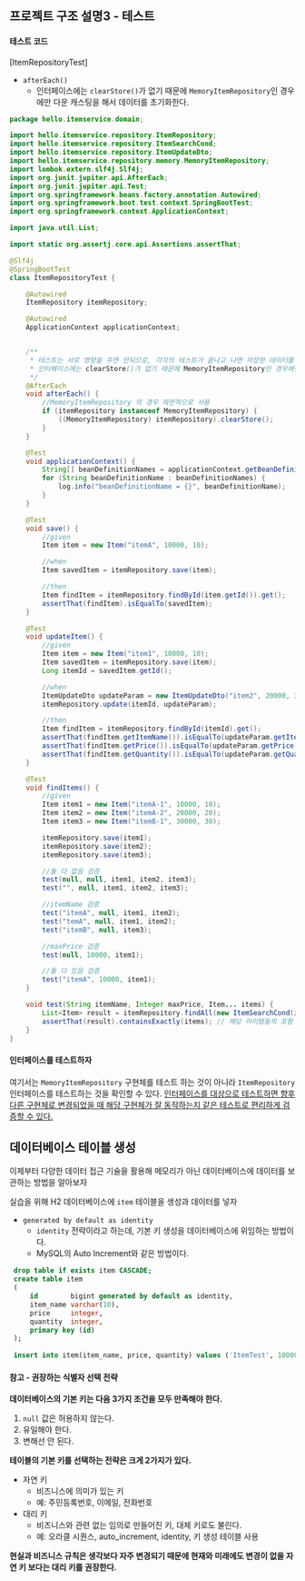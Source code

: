 ## 프로젝트 구조 설명3 - 테스트

#### 테스트 코드

[ItemRepositoryTest]

* `afterEach()`
  * 인터페이스에는 `clearStore()`가 없기 때문에 `MemoryItemRepository`인 경우에만 다운 캐스팅을 해서 데이터를 초기화한다.

```java
package hello.itemservice.domain;

import hello.itemservice.repository.ItemRepository;
import hello.itemservice.repository.ItemSearchCond;
import hello.itemservice.repository.ItemUpdateDto;
import hello.itemservice.repository.memory.MemoryItemRepository;
import lombok.extern.slf4j.Slf4j;
import org.junit.jupiter.api.AfterEach;
import org.junit.jupiter.api.Test;
import org.springframework.beans.factory.annotation.Autowired;
import org.springframework.boot.test.context.SpringBootTest;
import org.springframework.context.ApplicationContext;

import java.util.List;

import static org.assertj.core.api.Assertions.assertThat;

@Slf4j
@SpringBootTest
class ItemRepositoryTest {

    @Autowired
    ItemRepository itemRepository;

    @Autowired
    ApplicationContext applicationContext;


    /**
     * 테스트는 서로 영향을 주면 안되므로, 각각의 테스트가 끝나고 나면 저장한 데이터를 제거해야 한다.
     * 인터페이스에는 clearStore()가 없기 때문에 MemoryItemRepository인 경우에만 다운 캐스팅을 해서 데이터를 초기화 한다.
     */
    @AfterEach
    void afterEach() {
        //MemoryItemRepository 의 경우 제한적으로 사용
        if (itemRepository instanceof MemoryItemRepository) {
            ((MemoryItemRepository) itemRepository).clearStore();
        }
    }

    @Test
    void applicationContext() {
        String[] beanDefinitionNames = applicationContext.getBeanDefinitionNames();
        for (String beanDefinitionName : beanDefinitionNames) {
            log.info("beanDefinitionName = {}", beanDefinitionName);
        }
    }

    @Test
    void save() {
        //given
        Item item = new Item("itemA", 10000, 10);

        //when
        Item savedItem = itemRepository.save(item);

        //then
        Item findItem = itemRepository.findById(item.getId()).get();
        assertThat(findItem).isEqualTo(savedItem);
    }

    @Test
    void updateItem() {
        //given
        Item item = new Item("item1", 10000, 10);
        Item savedItem = itemRepository.save(item);
        Long itemId = savedItem.getId();

        //when
        ItemUpdateDto updateParam = new ItemUpdateDto("item2", 20000, 30);
        itemRepository.update(itemId, updateParam);

        //then
        Item findItem = itemRepository.findById(itemId).get();
        assertThat(findItem.getItemName()).isEqualTo(updateParam.getItemName());
        assertThat(findItem.getPrice()).isEqualTo(updateParam.getPrice());
        assertThat(findItem.getQuantity()).isEqualTo(updateParam.getQuantity());
    }

    @Test
    void findItems() {
        //given
        Item item1 = new Item("itemA-1", 10000, 10);
        Item item2 = new Item("itemA-2", 20000, 20);
        Item item3 = new Item("itemB-1", 30000, 30);

        itemRepository.save(item1);
        itemRepository.save(item2);
        itemRepository.save(item3);

        //둘 다 없음 검증
        test(null, null, item1, item2, item3);
        test("", null, item1, item2, item3);

        //itemName 검증
        test("itemA", null, item1, item2);
        test("temA", null, item1, item2);
        test("itemB", null, item3);

        //maxPrice 검증
        test(null, 10000, item1);

        //둘 다 있음 검증
        test("itemA", 10000, item1);
    }

    void test(String itemName, Integer maxPrice, Item... items) {
        List<Item> result = itemRepository.findAll(new ItemSearchCond(itemName, maxPrice));
        assertThat(result).containsExactly(items); // 해당 아이템들의 포함 여부 뿐만 아니라 순서까지 체크한다.
    }
}
```



#### 인터페이스를 테스트하자

여기서는 `MemoryItemRepository` 구현체를 테스트 하는 것이 아니라 `ItemRepository` 인터페이스를 테스트하는 것을 확인할 수 있다. <u>인터페이스를 대상으로 테스트하면 향후 다른 구현체로 변경되었을 때 해당 구현체가 잘 동작하는지 같은 테스트로 편리하게 검증할 수 있다.</u>



## 데이터베이스 테이블 생성

이제부터 다양한 데이터 접근 기술을 활용해 메모리가 아닌 데이터베이스에 데이터를 보관하는 방법을 알아보자



실습을 위해 H2 데이터베이스에 `item` 테이블을 생성과 데이터를 넣자

* `generated by default as identity`
  * `identity` 전략이라고 하는데, 기본 키 생성을 데이터베이스에 위임하는 방법이다. 
  * MySQL의 Auto Increment와 같은 방법이다.

```sql
 drop table if exists item CASCADE;
 create table item
 (
     id        bigint generated by default as identity,
     item_name varchar(10),
     price     integer,
     quantity  integer,
     primary key (id)
 );
 
 insert into item(item_name, price, quantity) values ('ItemTest', 10000, 10);
```



#### 참고 - 권장하는 식별자 선택 전략

**데이터베이스의 기본 키는 다음 3가지 조건을 모두 만족해야 한다.**

1. `null` 값은 허용하지 않는다.
2. 유일해야 한다.
3. 변해선 안 된다.



**테이블의 기본 키를 선택하는 전략은 크게 2가지가 있다.**

* 자연 키
  * 비즈니스에 의미가 있는 키
  * 예: 주민등록번호, 이메일, 전화번호
* 대리 키
  * 비즈니스와 관련 없는 임의로 만들어진 키, 대체 키로도 불린다.
  * 예: 오라클 시퀀스, auto_increment, identity, 키 생성 테이블 사용



**현실과 비즈니스 규칙은 생각보다 자주 변경되기 때문에 현재와 미래에도 변경이 없을 자연 키 보다는 대리 키를 권장한다.**